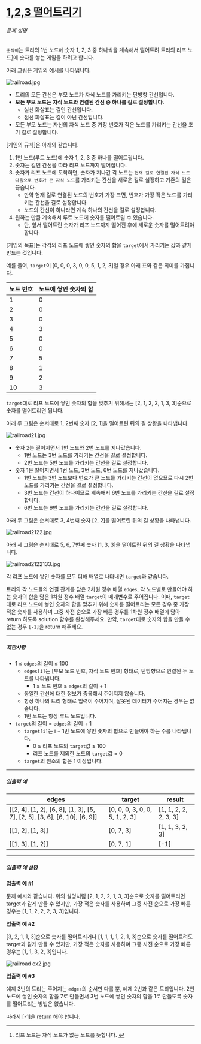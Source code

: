 # [1,2,3 떨어트리기](https://school.programmers.co.kr/learn/courses/30/lessons/150364)


###### 문제 설명


`춘식이`는 트리의 1번 노드에 숫자 1, 2, 3 중 하나씩을 계속해서 떨어트려 트리의 리프 노드[1](#fn1)에 숫자를 쌓는 게임을 하려고 합니다.   

아래 그림은 게임의 예시를 나타냅니다.


![railroad.jpg](https://grepp-programmers.s3.ap-northeast-2.amazonaws.com/files/production/8c0e537f-10d8-470b-b034-a9f532e2ccee/railload.jpg)


* 트리의 모든 간선은 부모 노드가 자식 노드를 가리키는 단방향 간선입니다.
* **모든 부모 노드는 자식 노드와 연결된 간선 중 하나를 길로 설정합니다.**
	+ 실선 화살표는 길인 간선입니다.
	+ 점선 화살표는 길이 아닌 간선입니다.
* 모든 부모 노드는 자신의 자식 노드 중 가장 번호가 작은 노드를 가리키는 간선을 초기 길로 설정합니다.


\[게임의 규칙]은 아래와 같습니다.


1. 1번 노드(루트 노드)에 숫자 1, 2, 3 중 하나를 떨어트립니다.
2. 숫자는 길인 간선을 따라 리프 노드까지 떨어집니다.
3. 숫자가 리프 노드에 도착하면, 숫자가 지나간 각 노드는 `현재 길로 연결된 자식 노드 다음으로 번호가 큰 자식 노드`를 가리키는 간선을 새로운 길로 설정하고 기존의 길은 끊습니다.
	* 만약 현재 길로 연결된 노드의 번호가 가장 크면, 번호가 가장 작은 노드를 가리키는 간선을 길로 설정합니다.
	* 노드의 간선이 하나라면 계속 하나의 간선을 길로 설정합니다.
4. 원하는 만큼 계속해서 루트 노드에 숫자를 떨어트릴 수 있습니다.
	* 단, 앞서 떨어트린 숫자가 리프 노드까지 떨어진 후에 새로운 숫자를 떨어트려야 합니다.


\[게임의 목표]는 각각의 리프 노드에 쌓인 숫자의 합을 `target`에서 가리키는 값과 같게 만드는 것입니다.  

예를 들어, `target`이 \[0, 0, 0, 3, 0, 0, 5, 1, 2, 3]일 경우 아래 표와 같은 의미를 가집니다.




| 노드 번호 | 노드에 쌓인 숫자의 합 |
| --- | --- |
| 1 | 0 |
| 2 | 0 |
| 3 | 0 |
| 4 | 3 |
| 5 | 0 |
| 6 | 0 |
| 7 | 5 |
| 8 | 1 |
| 9 | 2 |
| 10 | 3 |


`target`대로 리프 노드에 쌓인 숫자의 합을 맞추기 위해서는 \[2, 1, 2, 2, 1, 3, 3]순으로 숫자를 떨어트리면 됩니다.


아래 두 그림은 순서대로 1, 2번째 숫자 \[2, 1]을 떨어트린 뒤의 길 상황을 나타냅니다.  

![railroad21.jpg](https://grepp-programmers.s3.ap-northeast-2.amazonaws.com/files/production/93b09e90-73db-4ec8-851c-66fb4bf428a8/railroad21.jpg)


* 숫자 2는 떨어지면서 1번 노드와 2번 노드를 지나갔습니다.
	+ 1번 노드는 3번 노드를 가리키는 간선을 길로 설정합니다.
	+ 2번 노드는 5번 노드를 가리키는 간선을 길로 설정합니다.
* 숫자 1은 떨어지면서 1번 노드, 3번 노드, 6번 노드를 지나갔습니다.
	+ 1번 노드는 3번 노드보다 번호가 큰 노드를 가리키는 간선이 없으므로 다시 2번 노드를 가리키는 간선을 길로 설정합니다.
	+ 3번 노드는 간선이 하나이므로 계속해서 6번 노드를 가리키는 간선을 길로 설정합니다.
	+ 6번 노드는 9번 노드를 가리키는 간선을 길로 설정합니다.


아래 두 그림은 순서대로 3, 4번째 숫자 \[2, 2]를 떨어트린 뒤의 길 상황을 나타냅니다.  

![railroad2122.jpg](https://grepp-programmers.s3.ap-northeast-2.amazonaws.com/files/production/fc3a6a07-1a1e-41b7-9ce8-d08113d42a2c/railroad2122.jpg)


아래 세 그림은 순서대로 5, 6, 7번째 숫자 \[1, 3, 3]을 떨어트린 뒤의 길 상황을 나타냅니다.  

![railroad2122133.jpg](https://grepp-programmers.s3.ap-northeast-2.amazonaws.com/files/production/791e4e74-7017-44b2-93e6-68503e1f24a1/railroad2122133.jpg)


각 리프 노드에 쌓인 숫자를 모두 더해 배열로 나타내면 `target`과 같습니다.


트리의 각 노드들의 연결 관계를 담은 2차원 정수 배열 `edges`, 각 노드별로 만들어야 하는 숫자의 합을 담은 1차원 정수 배열 `target`이 매개변수로 주어집니다. 이때, `target` 대로 리프 노드에 쌓인 숫자의 합을 맞추기 위해 숫자를 떨어트리는 모든 경우 중 가장 적은 숫자를 사용하며 그중 사전 순으로 가장 빠른 경우를 1차원 정수 배열에 담아 return 하도록 solution 함수를 완성해주세요. 만약, `target`대로 숫자의 합을 만들 수 없는 경우 `[-1]`을 return 해주세요.




---


##### 제한사항


* 1 ≤ `edges`의 길이 ≤ 100
	+ `edges[i]`는 \[부모 노드 번호, 자식 노드 번호] 형태로, 단방향으로 연결된 두 노드를 나타냅니다.
		- 1 ≤ 노드 번호 ≤ `edges`의 길이 \+ 1
	+ 동일한 간선에 대한 정보가 중복해서 주어지지 않습니다.
	+ 항상 하나의 트리 형태로 입력이 주어지며, 잘못된 데이터가 주어지는 경우는 없습니다.
	+ 1번 노드는 항상 루트 노드입니다.
* `target`의 길이 \= `edges`의 길이 \+ 1
	+ `target[i]`는 i \+ 1번 노드에 쌓인 숫자의 합으로 만들어야 하는 수를 나타냅니다.
		- 0 ≤ 리프 노드의 `target`값 ≤ 100
		- 리프 노드를 제외한 노드의 `target`값 \= 0
	+ `target`의 원소의 합은 1 이상입니다.




---


##### 입출력 예




| edges | target | result |
| --- | --- | --- |
| \[\[2, 4], \[1, 2], \[6, 8], \[1, 3], \[5, 7], \[2, 5], \[3, 6], \[6, 10], \[6, 9]] | \[0, 0, 0, 3, 0, 0, 5, 1, 2, 3] | \[1, 1, 2, 2, 2, 3, 3] |
| \[\[1, 2], \[1, 3]] | \[0, 7, 3] | \[1, 1, 3, 2, 3] |
| \[\[1, 3], \[1, 2]] | \[0, 7, 1] | \[\-1] |




---


##### 입출력 예 설명


**입출력 예 \#1**


문제 예시와 같습니다. 위의 설명처럼 \[2, 1, 2, 2, 1, 3, 3]순으로 숫자를 떨어트리면 target과 같게 만들 수 있지만, 가장 적은 숫자를 사용하며 그중 사전 순으로 가장 빠른 경우는 \[1, 1, 2, 2, 2, 3, 3]입니다.


**입출력 예 \#2**


\[3, 2, 1, 1, 3]순으로 숫자를 떨어트리거나 \[1, 1, 1, 1, 2, 1, 3]순으로 숫자를 떨어트려도 target과 같게 만들 수 있지만, 가장 적은 숫자를 사용하며 그중 사전 순으로 가장 빠른 경우는 \[1, 1, 3, 2, 3]입니다. 


![railroad ex2.jpg](https://grepp-programmers.s3.ap-northeast-2.amazonaws.com/files/production/b66b8fd9-ce35-4f5f-8502-401328e1e10a/railroad%20ex2.jpg)


**입출력 예 \#3**


예제 3번의 트리는 주어지는 `edges`의 순서만 다를 뿐, 예제 2번과 같은 트리입니다. 2번 노드에 쌓인 숫자의 합을 7로 만들면서 3번 노드에 쌓인 숫자의 합을 1로 만들도록 숫자를 떨어트리는 방법은 없습니다.  

따라서 \[\-1]을 return 해야 합니다.





---


1. 리프 노드는 자식 노드가 없는 노드를 뜻합니다. [↩](#fnref1)




